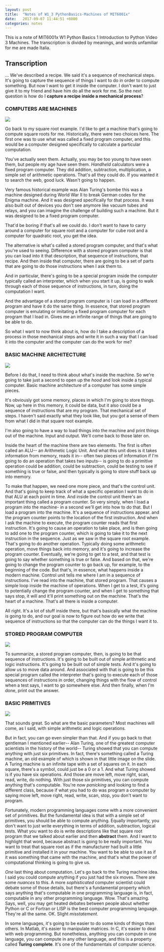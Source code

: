 ```yaml
---
layout: post
title:  "Notes of W1_3 PythonBasics-Machines of MIT6001x"
date:   2017-09-07 11:44:51 +0800
categories: notes
---
```


This is a note of MIT6001x W1 Python Basics 1 Introduction to Python Video 3 Machines. The transcription is divided by meanings, and words unfamiliar for me are made Italia. 

## Transcription

...
We've described a recipe.
We said it's a sequence of mechanical steps.
It's going to capture the sequence of things
I want to do in order to compute something.
But now I want to get it inside the computer.
I don't want to just give it to my friend
and have him do all the work for me.
So the next question is how do I **capture a recipe**
**inside a mechanical process**?

### COMPUTERS ARE MACHINES

![](https://ws3.sinaimg.cn/large/006tKfTcgy1fjaw5n6a7rj30sa0l6dy6.jpg)

Go back to my square root example.
I'd like to get a machine that's going
to compute square roots for me.
Historically, there were two choices here.
The first one was to use what was called a fixed program
computer, and this would be a computer designed specifically
to calculate a particular computation.

You've actually seen them.
Actually, you may be too young to have seen them,
but people my age have seen them.
*Handheld* calculators were a fixed program computer.
They did addition, subtraction, multiplication,
a simple set of arithmetic operations.
That's all they could do.
If you wanted it to search the web, good luck.
Wasn't going to happen.

Very famous historical example was Alan Turing's bombe
this was a machine designed during World War II
to break German codes for the Enigma machine.
And it was designed specifically for that process.
It was also built out of devices you don't see anymore
like vacuum tubes and relays, and you
can imagine the challenge of building such a machine.
But it was designed to be a fixed program computer.

That'd be boring if that's all we could do.
I don't want to have to carry around
a computer for square root and a computer for cube root
and a computer for quadratic root, you get the idea.

The alternative is what's called a stored program computer,
and that's what you're used to seeing.
Difference with a stored program computer
is that you can load into it that description, that sequence
of instructions, that recipe.
And then inside that computer, there
are going to be a set of parts that
are going to do those instructions when
I ask them to.

And in particular, there's going to be a special program
inside the computer typically called an interpreter, which
when you start it up, is going to walk through each
of those sequence of instructions,
in turn, doing the computation I want.

And the advantage of a stored program computer
is I can load in a different program
and have it do the same thing.
In essence, that stored program computer
is emulating or imitating a fixed program
computer for each program that I load in.
Gives me an infinite range of things that
are going to be able to do.

So what I want to now think about is,
how do I take a description of a process
in those mechanical steps and write it in such a way
that I can load it into the computer
and the computer can do the work for me?

### BASIC MACHINE ARCHITECTURE

![](https://ws1.sinaimg.cn/large/006tNc79gy1fjawa9m3mij30se0l67ek.jpg)

Before I do that, I need to think about what's
inside the machine.
So we're going to take just a second to open up the *hood*
and look inside a typical computer.
Basic machine architecture of a computer
has some simple pieces.

It's obviously got some memory, places in which I'm
going to store things.
Now, up here in this memory, it could be data,
but it also could be a sequence of instructions
that are my program.
That mechanical set of steps.
I haven't said exactly what they look like,
but you got a sense of them from what I did in that square root
example.

I'm also going to have a way to load things into the machine
and print things out of the machine.
Input and output.
We'll come back to those later on.

Inside the heart of the machine there are two elements.
The first is often called an ALU-- an Arithmetic Logic Unit.
And what this unit does is it takes information from memory,
reads it in-- often two pieces of information if I'm
going to do an operation that takes two inputs-- is going
to do a primitive operation could be addition,
could be subtraction, could be testing
to see if something is true or false,
and then typically is going to store stuff
back up into memory.

To make that happen, we need one more piece,
and that's the control unit.
And that's going to keep track of what a specific operation
I want to do in that ALU at each point in time.
And inside the control unit there's
an important thing called a program counter.
So very simply, when I load a program
into the machine- in a second we'll get into how to do that.
But I load a program into the machine.
It's a sequence of instructions appear.
and the program counter points to the location
of the first instruction.
And when I ask the machine to execute,
the program counter reads that first instruction.
It's going to cause an operation to take place,
and is then going to add one to the program counter, which
is going to take it to the next instruction in the sequence.
Just as we saw in the square root example.
That's going to do another operation.
Typically doing some arithmetic operation,
move things back into memory, and it's
going to increase the program counter.
Eventually, we're going to get to a test,
and that test is going to say whether something
is true or false.
And based on that, we're going to change the program counter
to go back up, for example, to the beginning of the code.
But that's, in essence, what happens
inside a modern machine.
Control unit tells me where I am in a sequence of instructions.
I've read into the machine, that stored program.
That causes a simple loop inside the machine of operations.
When I get to a test, it's going to potentially change
the program counter, and when I get
to something that says stop, it will
and it'll print something out on the machine.
That's the heart of a machine.
That's all there is inside a computer.

All right.
It's a lot of stuff inside there,
but that's basically what the machine is going to do,
and our goal is now to figure out
how do we write that sequence of instructions
so that the computer can do the things I want it to.

### STORED PROGRAM COMPUTER

![](https://ws2.sinaimg.cn/large/006tNc79gy1fjawc9mvm7j30sc0ledn1.jpg)

To summarize, a stored program computer, then,
is going to be that sequence of instructions.
It's going to be built out of simple arithmetic and logic
instructions.
It's going to be built out of simple tests.
And it's going to allow us to move data around.
And associated with that is going
to be this special program called the interpreter that's
going to execute each of those sequences of instructions
in order, changing things with the flow of control
when a test says, I want to go somewhere else.
And then finally, when I'm done, print out the answer.

### BASIC PRIMITIVES

![](https://ws3.sinaimg.cn/large/006tNc79gy1fjawfq4ju4j31kw122hdt.jpg)

That sounds great.
So what are the basic parameters?
Most machines will come, as I said,
with simple arithmetic and logic operations.

But in fact, you can go even simpler than that.
And if you go back to that gentleman I mentioned earlier--
Alan Turing, one of the greatest computer scientists
in the history of the world-- Turing
showed that you can compute anything
with just six primitives.
In fact, there's something called a Turing machine,
an old example of which is shown in that little image
on the slide.
A Turing machine is an infinite tape
with a set of squares on it.
In each square, there's a symbol,
could just be a 0 or a 1.
And what Turing showed is if you have six operations.
And those are move left, move right, scan, read, write,
do nothing.
With just those six primitives, you
can compute anything that's computable.
You're now *panicking* and looking to find a different class,
because if what you had to do was program
a computer by saying move left, move right, read, write, scan,
stop, you don't want to program.

Fortunately, modern programming languages
come with a more convenient set of primitives.
But the fundamental idea is that with a simple set
of primitives, you should be able to compute anything.
Equally importantly, you don't want to just write everything
in terms of addition, subtraction, logical tests.
What you want to do is write descriptions
like that square root program that we
talked about earlier and then **abstract** them.
And I want to highlight that word,
because abstract is going to be really important.
You want to treat that square root as if the manufacturer had
built a little primitive and installed it in your machine.
You want to be able to use it as if it was something that
came with the machine, and that's
what the power of computational thinking is going to give us.

*One* last thing about computation.
Let's go back to the Turing machine idea.
I said you could compute anything
if you just had the six moves.
There are some *nuances* to this.
A more *sophisticated* computer scientist
could debate some of those details,
but there's a fundamental property
which says anything that's computable in one programming
language is, in fact, computable in any other programming
language.
Wow.
That's amazing.
Says, well, you may get heated debates between people
about whether Python or C or Fortran or LISP
is the best computer programming language.
They're all the same.
OK.
Slight *misstatement*.

In some languages, it's going to be easier
to do some kinds of things than others.
In Matlab, it's easier to manipulate matrices.
In C, it's easier to deal with web programming.
But nonetheless, anything you can compute in one language,
you can compute in any other language,
and this is a property called **Turing complete**.
It's one of the fundamentals of computer science.